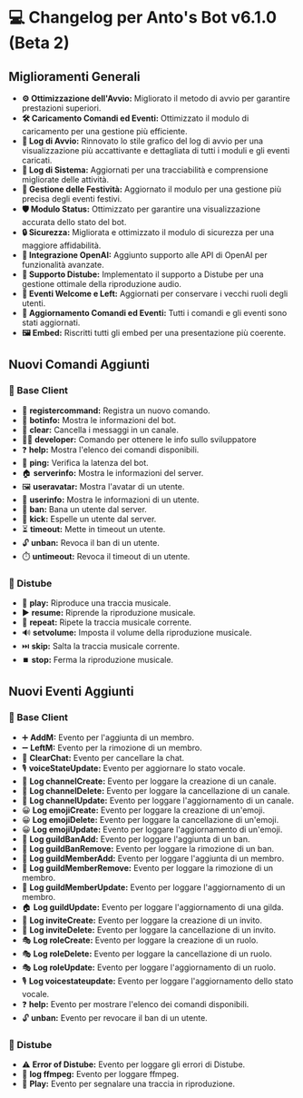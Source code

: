 # 💻 Changelog per Anto's Bot v6.1.0 (Beta 2)

## Miglioramenti Generali

- **⚙️ Ottimizzazione dell'Avvio:** Migliorato il metodo di avvio per garantire prestazioni superiori.
- **🛠️ Caricamento Comandi ed Eventi:** Ottimizzato il modulo di caricamento per una gestione più efficiente.
- **🎨 Log di Avvio:** Rinnovato lo stile grafico del log di avvio per una visualizzazione più accattivante e dettagliata di tutti i moduli e gli eventi caricati.
- **📝 Log di Sistema:** Aggiornati per una tracciabilità e comprensione migliorate delle attività.
- **🎉 Gestione delle Festività:** Aggiornato il modulo per una gestione più precisa degli eventi festivi.
- **🛡️ Modulo Status:** Ottimizzato per garantire una visualizzazione accurata dello stato del bot.
- **🔒 Sicurezza:** Migliorata e ottimizzato il modulo di sicurezza per una maggiore affidabilità.
- **🤖 Integrazione OpenAI:** Aggiunto supporto alle API di OpenAI per funzionalità avanzate.
- **🎵 Supporto Distube:** Implementato il supporto a Distube per una gestione ottimale della riproduzione audio.
- **👋 Eventi Welcome e Left:** Aggiornati per conservare i vecchi ruoli degli utenti.
- **🔄 Aggiornamento Comandi ed Eventi:** Tutti i comandi e gli eventi sono stati aggiornati.
- **🖼️ Embed:** Riscritti tutti gli embed per una presentazione più coerente.

## Nuovi Comandi Aggiunti

### 🤖 Base Client
- 📜 **registercommand:** Registra un nuovo comando.
- 🤖 **botinfo:** Mostra le informazioni del bot.
- 🧹 **clear:** Cancella i messaggi in un canale.
- 👨‍💻 **developer:** Comando per ottenere le info sullo sviluppatore
- ❓ **help:** Mostra l'elenco dei comandi disponibili.
- 🏓 **ping:** Verifica la latenza del bot.
- 🏠 **serverinfo:** Mostra le informazioni del server.
- 🖼️ **useravatar:** Mostra l'avatar di un utente.
- 👤 **userinfo:** Mostra le informazioni di un utente.
- 🔨 **ban:** Bana un utente dal server.
- 👢 **kick:** Espelle un utente dal server.
- ⏳ **timeout:** Mette in timeout un utente.
- 🔓 **unban:** Revoca il ban di un utente.
- ⏱️ **untimeout:** Revoca il timeout di un utente.

### 🎵 Distube
- 🎵 **play:** Riproduce una traccia musicale.
- ▶️ **resume:** Riprende la riproduzione musicale.
- 🔁 **repeat:** Ripete la traccia musicale corrente.
- 🔊 **setvolume:** Imposta il volume della riproduzione musicale.
- ⏭️ **skip:** Salta la traccia musicale corrente.
- ⏹️ **stop:** Ferma la riproduzione musicale.

## Nuovi Eventi Aggiunti

### 🤖 Base Client
- ➕ **AddM:** Evento per l'aggiunta di un membro.
- ➖ **LeftM:** Evento per la rimozione di un membro.
- 🧹 **ClearChat:** Evento per cancellare la chat.
- 🎙️ **voiceStateUpdate:** Evento per aggiornare lo stato vocale.
- 📢 **Log channelCreate:** Evento per loggare la creazione di un canale.
- 📢 **Log channelDelete:** Evento per loggare la cancellazione di un canale.
- 📢 **Log channelUpdate:** Evento per loggare l'aggiornamento di un canale.
- 😀 **Log emojiCreate:** Evento per loggare la creazione di un'emoji.
- 😀 **Log emojiDelete:** Evento per loggare la cancellazione di un'emoji.
- 😀 **Log emojiUpdate:** Evento per loggare l'aggiornamento di un'emoji.
- 🔨 **Log guildBanAdd:** Evento per loggare l'aggiunta di un ban.
- 🔨 **Log guildBanRemove:** Evento per loggare la rimozione di un ban.
- 👥 **Log guildMemberAdd:** Evento per loggare l'aggiunta di un membro.
- 👥 **Log guildMemberRemove:** Evento per loggare la rimozione di un membro.
- 👥 **Log guildMemberUpdate:** Evento per loggare l'aggiornamento di un membro.
- 🏠 **Log guildUpdate:** Evento per loggare l'aggiornamento di una gilda.
- 🔗 **Log inviteCreate:** Evento per loggare la creazione di un invito.
- 🔗 **Log inviteDelete:** Evento per loggare la cancellazione di un invito.
- 🎭 **Log roleCreate:** Evento per loggare la creazione di un ruolo.
- 🎭 **Log roleDelete:** Evento per loggare la cancellazione di un ruolo.
- 🎭 **Log roleUpdate:** Evento per loggare l'aggiornamento di un ruolo.
- 🎙️ **Log voicestateupdate:** Evento per loggare l'aggiornamento dello stato vocale.
- ❓ **help:** Evento per mostrare l'elenco dei comandi disponibili.
- 🔓 **unban:** Evento per revocare il ban di un utente.

### 🎵 Distube
- ⚠️ **Error of Distube:** Evento per loggare gli errori di Distube.
- 📄 **log ffmpeg:** Evento per loggare ffmpeg.
- 🎵 **Play:** Evento per segnalare una traccia in riproduzione.

